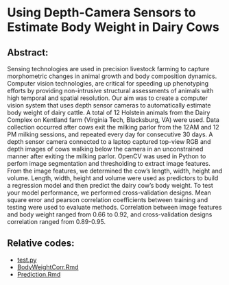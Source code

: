 # Using Depth-Camera Sensors to Estimate Body Weight in Dairy Cows

## Abstract:
Sensing technologies are used in precision livestock farming to capture morphometric changes in animal growth and body composition dynamics. Computer vision technologies, are critical for speeding up phenotyping efforts by providing non-intrusive structural assessments of animals with high temporal and spatial resolution. Our aim was to create a computer vision system that uses depth sensor cameras to automatically estimate body weight of dairy cattle. A total of 12 Holstein animals from the Dairy Complex on Kentland farm (Virginia Tech, Blacksburg, VA) were used. Data collection occurred after cows exit the milking parlor from the 12AM and 12 PM milking sessions, and repeated every day for consecutive 30 days. A depth sensor camera connected to a laptop captured top-view RGB and depth images of cows walking below the camera in an unconstrained manner after exiting the milking parlor. OpenCV was used in Python to perfom image segmentation and thresholding to extract image features. From the image features, we determined the cow’s length, width, height and volume. Length, width, height and volume were used as predictors to build a regression model and then predict the dairy cow’s body weight. To test your model performance, we performed cross-validation designs. Mean square error and pearson correlation coefficients between training and testing were used to evaluate methods. Correlation between image features and body weight ranged from 0.66 to 0.92, and cross-validation designs correlation ranged from 0.89-0.95.

## Relative codes:
- [test.py](https://github.com/yebigithub/CV_CowBW/blob/main/test.py)
- [BodyWeightCorr.Rmd](BodyWeightCorr.Rmd)
- [Prediction.Rmd](https://github.com/yebigithub/CV_CowBW/blob/main/Prediction.Rmd)
